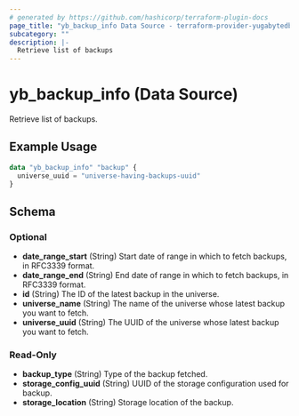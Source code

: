 ```yaml
---
# generated by https://github.com/hashicorp/terraform-plugin-docs
page_title: "yb_backup_info Data Source - terraform-provider-yugabytedb-anywhere"
subcategory: ""
description: |-
  Retrieve list of backups
---
```


# yb_backup_info (Data Source)

Retrieve list of backups.

## Example Usage

```terraform
data "yb_backup_info" "backup" {
  universe_uuid = "universe-having-backups-uuid"
}
```

<!-- schema generated by tfplugindocs -->
## Schema

### Optional

- **date_range_start** (String) Start date of range in which to fetch backups, in RFC3339 format.
- **date_range_end** (String) End date of range in which to fetch backups, in RFC3339 format.
- **id** (String) The ID of the latest backup in the universe.
- **universe_name** (String) The name of the universe whose latest backup you want to fetch.
- **universe_uuid** (String) The UUID of the universe whose latest backup you want to fetch.

### Read-Only

- **backup_type** (String) Type of the backup fetched.
- **storage_config_uuid** (String) UUID of the storage configuration used for backup.
- **storage_location** (String) Storage location of the backup.
